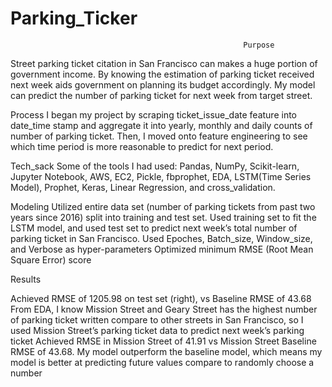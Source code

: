 # Parking_Ticker
                                                        Purpose
Street parking ticket citation in San Francisco can makes a huge portion of government income. By knowing the estimation of parking ticket received next week aids government on planning its budget accordingly. My model can predict the number of parking ticket for next week from target street.

Process
I began my project by scraping ticket_issue_date feature into date_time stamp and aggregate it into yearly, monthly and daily counts 
of number of parking ticket. Then, I moved onto feature engineering to 
see which time period is more reasonable to predict for next period. 

Tech_sack
Some of the tools I had used: Pandas, NumPy, Scikit-learn, Jupyter Notebook, AWS, EC2, Pickle, fbprophet, EDA, LSTM(Time Series Model), Prophet, Keras, Linear Regression, and cross_validation.

Modeling
Utilized entire data set (number of parking tickets from past two years since 2016) split into training and test set. Used training set to fit the LSTM model, and used test set to predict next week’s total number of parking ticket in San Francisco. 
Used Epoches, Batch_size, Window_size, and Verbose as hyper-parameters
Optimized minimum RMSE (Root Mean Square Error) score

Results

Achieved RMSE of 1205.98 on test set (right), vs Baseline RMSE of 43.68
From EDA, I know Mission Street and Geary Street has the highest number of parking ticket written compare to other streets in San Francisco, so I used Mission Street’s parking ticket data to predict next week’s parking ticket
Achieved RMSE in Mission Street of 41.91 vs Mission Street Baseline RMSE of 43.68. My model outperform the baseline model, which means my model is better at predicting future values compare to randomly choose a number
